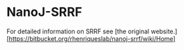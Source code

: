 # NanoJ-SRRF

For detailed information on SRRF see [the original website.][https://bitbucket.org/rhenriqueslab/nanoj-srrf/wiki/Home]
